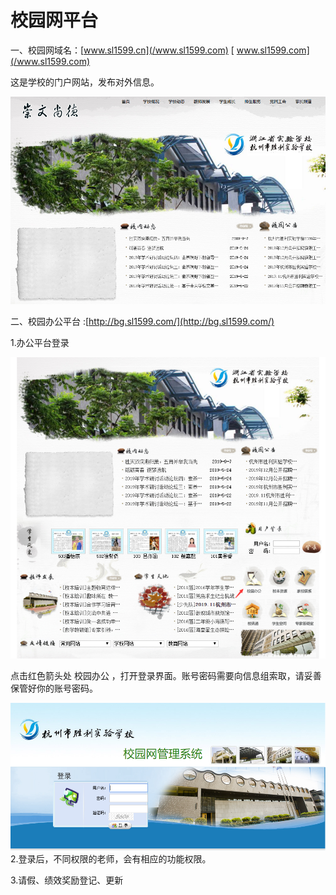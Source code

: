 # 校园网平台

一、校园网域名：[www.sl1599.cn](/www.sl1599.com)   [ www.sl1599.com](/www.sl1599.com)

这是学校的门户网站，发布对外信息。

![](/assets/QQ截图20200417103850.png)

二、校园办公平台    :[http://bg.sl1599.com/](http://bg.sl1599.com/)

1.办公平台登录

![](/assets/2.png)

点击红色箭头处  校园办公  ，打开登录界面。账号密码需要向信息组索取，请妥善保管好你的账号密码。

![](/assets/3.png)2.登录后，不同权限的老师，会有相应的功能权限。

3.请假、绩效奖励登记、更新

